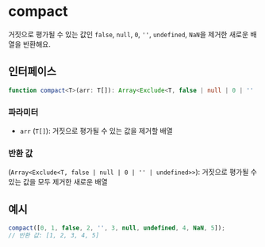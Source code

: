 # compact

거짓으로 평가될 수 있는 값인 `false`, `null`, `0`, `''`, `undefined`, `NaN`을 제거한 새로운 배열을 반환해요.

## 인터페이스

```typescript
function compact<T>(arr: T[]): Array<Exclude<T, false | null | 0 | '' | undefined>>;
```

### 파라미터

- `arr` (`T[]`): 거짓으로 평가될 수 있는 값을 제거할 배열

### 반환 값

(`Array<Exclude<T, false | null | 0 | '' | undefined>>`): 거짓으로 평가될 수 있는 값을 모두 제거한 새로운 배열

## 예시

```typescript
compact([0, 1, false, 2, '', 3, null, undefined, 4, NaN, 5]);
// 반환 값: [1, 2, 3, 4, 5]
```
